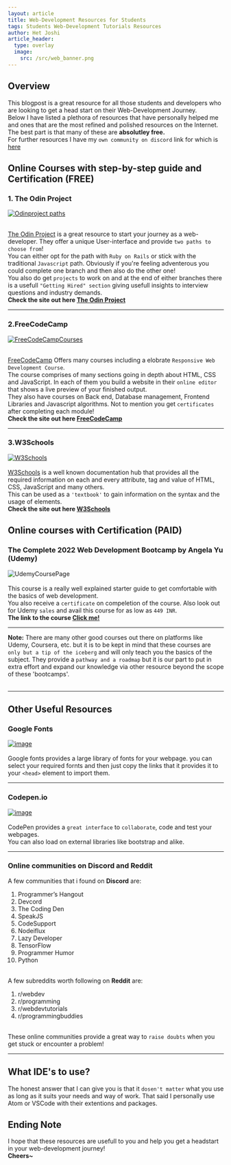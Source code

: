 ```yaml
---
layout: article
title: Web-Development Resources for Students
tags: Students Web-Development Tutorials Resources
author: Het Joshi
article_header:
  type: overlay
  image:
    src: /src/web_banner.png
---
```


## Overview

This blogpost is a great resource for all those students and developers who are looking to get a head start on their Web-Development Journey.<br>
Below I have listed a plethora of resources that have personally helped me and ones that are the most refined and polished resources on the Internet.<br>
The best part is that many of these are <strong>absolutley free.</strong>
<br>
For further resources I have my `own community on discord` link for which is [here](https://discord.gg/hmb3EapDYK)  



## Online Courses with step-by-step guide and Certification (FREE)

### 1. The Odin Project
[![Odinproject paths](https://user-images.githubusercontent.com/96608251/193458485-c79ec490-fa78-46ff-b346-00bcae8189d2.png)](https://www.theodinproject.com/paths)
<br><br>

<a href="https://www.theodinproject.com/paths">The Odin Project</a> is a great resource to start your journey as a web-developer. They offer a unique User-interface and provide `two paths to choose from`!
<br>
You can either opt for the path with `Ruby on Rails` or stick with the traditional `Javascript` path. Obviously if you're feeling adventerous you could complete one branch and then also do the other one!
<br>
You also do get `projects` to work on and at the end of either branches there is a usefull `"Getting Hired" section` giving  usefull insights to interview questions and industry demands.
<br>
<b>Check the site out here [The Odin Project](https://www.theodinproject.com/paths) </b>

---

### 2.FreeCodeCamp
[![FreeCodeCampCourses](https://user-images.githubusercontent.com/96608251/193459406-df472159-b1f7-436e-b006-5e3e2621beb3.png)](https://www.freecodecamp.org/learn)
<br><br>

[FreeCodeCamp](https://www.freecodecamp.org/learn) Offers many courses including a elobrate `Responsive Web Development Course`.
<br>
The course comprises of many sections going in depth about HTML, CSS and JavaScript. In each of them you build a website in their `online editor` that shows a live preview of your finished output.
<br>
They also have courses on Back end, Database management, Frontend Libraries and Javascript algorithms. Not to mention you get `certificates` after completing each module!
<br>
<b>Check the site out here [FreeCodeCamp](https://www.freecodecamp.org/learn) </b>

---

### 3.W3Schools
[![W3Schools](https://user-images.githubusercontent.com/96608251/193464982-8633e6da-e390-4040-be5a-1a449bf8479c.png)](https://www.w3schools.com/)
<br><br>
[W3Schools](https://www.w3schools.com/) is a well known documentation hub that provides all the required information on each and every attribute, tag and value of HTML, CSS, JavaScript and many others.
<br>
This can be used as a `'textbook'` to gain information on the syntax and the usage of elements.
<br>
<b>Check the site out here [W3Schools](https://www.w3schools.com/) </b>

## Online courses with Certification (PAID)

### The Complete 2022 Web Development Bootcamp by Angela Yu (Udemy)
![UdemyCoursePage](https://user-images.githubusercontent.com/96608251/193465159-c249ebcb-1f52-458c-b0d3-1084343c4ddf.png)
<br><br>
This course is a really well explained starter guide to get comfortable with the basics of web development.
<br>
You also receive a `certificate` on compeletion of the course. Also look out for Udemy `sales` and avail this course for as low as `449 INR`.
<br>
<b>The link to the course [Click me!](https://www.udemy.com/course/the-complete-web-development-bootcamp/)</b>

---

<b>Note:</b> There are many other good courses out there on platforms like Udemy, Coursera, etc. but it is to be kept in mind that these courses are `only but a tip of the iceberg` and will only teach you the basics of the subject. They provide a `pathway and a roadmap` but it is our part to put in extra effort and expand our knowledge via other resource beyond the scope of these 'bootcamps'.
<br>
<br>

---
## Other Useful Resources

### Google Fonts
[![image](https://user-images.githubusercontent.com/96608251/193465803-95600edb-ef79-43ec-ba55-0088823091f4.png)](https://fonts.google.com/)
<br><br>
Google fonts provides a large library of fonts for your webpage. you can select your required fornts and then just copy the links that it provides it to your `<head>` element to import them.

---

### Codepen.io
[![image](https://user-images.githubusercontent.com/96608251/193466331-f07375e8-3ff3-4f40-a914-76321a85cae5.png)](https://codepen.io/)
<br><br>
CodePen provides a `great interface` to `collaborate`, code and test your webpages.<br>
You can also load on external libraries like bootstrap and alike.

---

### Online communities on Discord and Reddit
A few communities that i found on <b>Discord</b> are:
1. Programmer’s Hangout
2. Devcord
3. The Coding Den
4. SpeakJS
5. CodeSupport
6. Nodeiflux
7. Lazy Developer
8. TensorFlow
9. Programmer Humor
10. Python
<br><br>

A few subreddits worth following on <b>Reddit</b> are:
1. r/webdev
2. r/programming
3. r/webdevtutorials
4. r/programmingbuddies
<br><br>

These online communities provide a great way to `raise doubts` when you get stuck or encounter a problem!

---

## What IDE's to use?
The honest answer that I can give you is that it `dosen't matter` what you use as long as it suits your needs and way of work. That said I personally use Atom or VSCode with their extentions and packages.

## Ending Note
I hope that these resources are usefull to you and help you get a headstart in your web-development journey!
<br>
<b>Cheers~</b>
<br>
